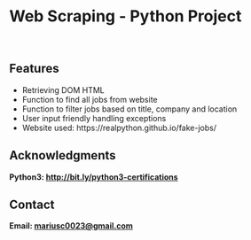 <h1> Web Scraping - Python Project</h1>
<br>
<h2>Features</h2>
<ul>
    <li> Retrieving DOM HTML </li>
    <li> Function to find all jobs from website </li>
    <li> Function to filter jobs based on title, company and location</li>
    <li> User input friendly handling exceptions </li>
    <li> Website used: https://realpython.github.io/fake-jobs/ </li>
</ul>


<h2>Acknowledgments</h2>

<b> Python3: http://bit.ly/python3-certifications <b>
<br>


<h2>Contact</h2>

<b> Email: mariusc0023@gmail.com </b>
